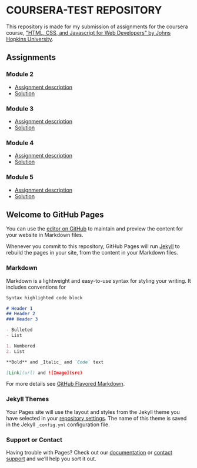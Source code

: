 # COURSERA-TEST REPOSITORY

This repository is made for my submission of assignments for the coursera course,
["HTML, CSS, and Javascript for Web Developers" by Johns Hopkins University](https://www.coursera.org/learn/html-css-javascript-for-web-developers).

## Assignments

### Module 2
* [Assignment description](./descriptions/assignment2/Assignment-2.md)
* [Solution](https://madhavan1014.github.io/coursera-test/module_2%20assignment/)

### Module 3
* [Assignment description](./descriptions/assignment3/Assignment-3.md)
* [Solution](https://madhavan1014.github.io/coursera-test/module_3%20assignment/)

### Module 4
* [Assignment description](./descriptions/assignment4/Assignment-4.md)
* [Solution](https://madhavan1014.github.io/coursera-test/module_4%20assignment/)

### Module 5
* [Assignment description](./descriptions/assignment5/Assignment-5.md)
* [Solution](https://madhavan1014.github.io/coursera-test/module_5%20assignment/)








## Welcome to GitHub Pages

You can use the [editor on GitHub](https://github.com/Madhavan1014/coursera-test/edit/main/README.md) to maintain and preview the content for your website in Markdown files.

Whenever you commit to this repository, GitHub Pages will run [Jekyll](https://jekyllrb.com/) to rebuild the pages in your site, from the content in your Markdown files.

### Markdown

Markdown is a lightweight and easy-to-use syntax for styling your writing. It includes conventions for

```markdown
Syntax highlighted code block

# Header 1
## Header 2
### Header 3

- Bulleted
- List

1. Numbered
2. List

**Bold** and _Italic_ and `Code` text

[Link](url) and ![Image](src)
```

For more details see [GitHub Flavored Markdown](https://guides.github.com/features/mastering-markdown/).

### Jekyll Themes

Your Pages site will use the layout and styles from the Jekyll theme you have selected in your [repository settings](https://github.com/Madhavan1014/coursera-test/settings). The name of this theme is saved in the Jekyll `_config.yml` configuration file.

### Support or Contact

Having trouble with Pages? Check out our [documentation](https://docs.github.com/categories/github-pages-basics/) or [contact support](https://support.github.com/contact) and we’ll help you sort it out.
